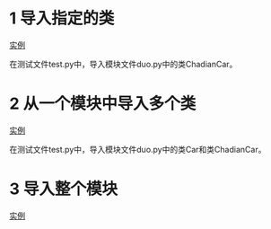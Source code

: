 # 1 导入指定的类

[实例](11-7)

在测试文件test.py中，导入模块文件duo.py中的类ChadianCar。

# 2 从一个模块中导入多个类

[实例](11-8)

在测试文件test.py中，导入模块文件duo.py中的类Car和类ChadianCar。

# 3 导入整个模块

[实例](11-9)
